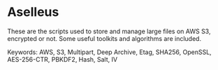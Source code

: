 # Aselleus
These are the scripts used to store and manage large files on AWS S3, encrypted or not. Some useful toolkits and algorithms are included.

Keywords: AWS, S3, Multipart, Deep Archive, Etag, SHA256, OpenSSL, AES-256-CTR, PBKDF2, Hash, Salt, IV
